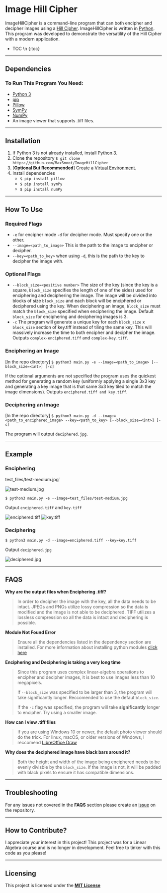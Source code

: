 # Image Hill Cipher

ImageHillCipher is a command-line program that can both encipher and decipher images using a [Hill Cipher](https://www.geeksforgeeks.org/hill-cipher/). ImageHillCipher is written in [Python](https://python.org). This program was developed to demonstrate the versatility of the Hill Cipher with a modern application.

* TOC
\n
{:toc}

-----
## Dependencies

### To Run This Program You Need:

+ [Python 3](https://www.python.org/downloads/)
+ [pip](https://pip.pypa.io/en/stable/installation/)
+ [Pillow](https://python-pillow.org/)
+ [SymPy](https://www.sympy.org/en/index.html)
+ [NumPy](https://numpy.org/)
+ An image viewer that supports .tiff files.

-----

## Installation

1. If Python 3 is not already installed, install [Python 3](https://www.python.org/downloads/).
2. Clone the repository `$ git clone https://github.com/MaxSmoot/ImageHillCipher`
3. [**Optional But Recommended**] Create a [Virtual Environment](https://docs.python.org/3/library/venv.html).
4. Install dependencies
      - ```$ pip install pillow```
      - ```$ pip install symPy```
      - ```$ pip install numPy```

-----

## How To Use

### Required Flags

+ `-e` for encipher mode `-d` for decipher mode. Must specify one or the other.
+ `--image=<path_to_image>` This is the path to the image to encipher or decipher.
+ `--key=<path_to_key>` when using `-d`, this is the path to the key to decipher the image with.

### Optional Flags
+ `--block_size=<positive number>` The size of the key (since the key is a square, `block_size` specifies the length of one of the sides) used for enciphering and deciphering the image. The image will be divided into blocks of size `block_size` and each block will be enciphered or deciphered using the key. When deciphering an image, `block_size` must match the `block_size` specified when enciphering the image. Default `block_size` for enciphering and deciphering images is 3.
+ `-c` The program will generate a unique key for each `block_size` x `block_size` section of key.tiff instead of tiling the same key. This will massively increase the time to both encipher and decipher the image. Outputs `complex-enciphered.tiff` and `complex-key.tiff`.

### Enciphering an Image

[In the repo directory] ```$ python3 main.py -e --image=<path_to_image> [--block_size=<int>] [-c]```

If the optional arguments are not specified the program uses the quickest method for generating a random key (uniformly applying a single 3x3 key and generating a key image that is that same 3x3 key tiled to match the image dimensions). Outputs `enciphered.tiff and key.tiff`.

### Deciphering an Image

[In the repo directory] ```$ python3 main.py -d --image=<path_to_enciphered_image> --key=<path_to_key> [--block_size=<int>] [-c]```

The program will output `deciphered.jpg`.

-----
## Example

### Enciphering

test_files/test-medium.jpg`

![test-medium.jpg](https://github.com/MaxSmoot/ImageHillCipher/blob/main/docs/test-medium.jpg?raw=true)

`$ python3 main.py -e --image=test_files/test-medium.jpg`

Output `enciphered.tiff` and `key.tiff`

![enciphered.tiff](https://github.com/MaxSmoot/ImageHillCipher/blob/main/docs/enciphered.png?raw=true)
![key.tiff](https://github.com/MaxSmoot/ImageHillCipher/blob/main/docs/key.png?raw=true)

### Deciphering

`$ python3 main.py -d --image=enciphered.tiff --key=key.tiff`

Output `deciphered.jpg`

![deciphered.jpg](https://github.com/MaxSmoot/ImageHillCipher/blob/main/docs/test-medium.jpg?raw=true)

-----
## FAQS

**Why are the output files when Enciphering .tiff?**
> In order to decipher the image with the key, all the data needs to be intact. JPEGs and PNGs utilize lossy compression so the data is modified and the image is not able to be deciphered. TIFF utilizes a lossless compression so all the data is intact and deciphering is possible.

**Module Not Found Error**
>  Ensure all the dependencies listed in the dependency section are installed. For more information about installing python modules [click here](https://packaging.python.org/tutorials/installing-packages/)

**Enciphering and Deciphering is taking a very long time**
> Since this program uses complex linear-algebra operations to encipher and decipher images, it is best to use images less than 10 megapixels.
> 
> If `--block_size` was specified to be larger than 3, the program will take significantly longer. Reccomended to use the defaut `block_size`.
> 
> If the `-c` flag was specified, the program will take **significantly** longer to encipher. Try using a smaller image.

**How can I view .tiff files**
> If you are using Windows 10 or newer, the default photo viewer should do the trick. For linux, macOS, or older versions of Windows, I reccomend [LibreOffice Draw](https://www.libreoffice.org/discover/draw/)

**Why does the deciphered image have black bars around it?**
> Both the height and width of the image being enciphered needs to be evenly divisble by the `block_size`. If the image is not, it will be padded with black pixels to ensure it has compatible dimensions.

-----

## Troubleshooting

For any issues not covered in the **FAQS** section please create an [issue](https://github.com/MaxSmoot/ImageHillCipher/issues) on the repository.

-----

## How to Contribute?

I appreciate your interest in this project! This project was for a Linear Algebra course and is no longer in development. Feel free to tinker with this code as you please!

-----

## Licensing

This project is licensed under the **[MIT License](https://choosealicense.com/licenses/mit/)**


